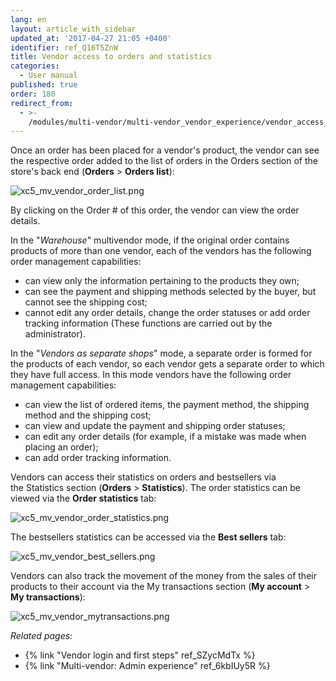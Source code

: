 ```yaml
---
lang: en
layout: article_with_sidebar
updated_at: '2017-04-27 21:05 +0400'
identifier: ref_Q16T5ZnW
title: Vendor access to orders and statistics
categories:
  - User manual
published: true
order: 180
redirect_from:
  - >-
    /modules/multi-vendor/multi-vendor_vendor_experience/vendor_access_to_orders_and_statistics.html
---
```



Once an order has been placed for a vendor's product, the vendor can see the respective order added to the list of orders in the Orders section of the store's back end (**Orders** > **Orders list**):

![xc5_mv_vendor_order_list.png]({{site.baseurl}}/attachments/ref_Q16T5ZnW/xc5_mv_vendor_order_list.png)

By clicking on the Order # of this order, the vendor can view the order details.

In the "_Warehouse_" multivendor mode, if the original order contains products of more than one vendor, each of the vendors has the following order management capabilities:

*   can view only the information pertaining to the products they own;
*   can see the payment and shipping methods selected by the buyer, but cannot see the shipping cost;
*   cannot edit any order details, change the order statuses or add order tracking information (These functions are carried out by the administrator).

In the "_Vendors as separate shops_" mode, a separate order is formed for the products of each vendor, so each vendor gets a separate order to which they have full access. In this mode vendors have the following order management capabilities:

*   can view the list of ordered items, the payment method, the shipping method and the shipping cost;
*   can view and update the payment and shipping order statuses;
*   can edit any order details (for example, if a mistake was made when placing an order);
*   can add order tracking information.

Vendors can access their statistics on orders and bestsellers via the Statistics section (**Orders** > **Statistics**). The order statistics can be viewed via the **Order statistics** tab:

![xc5_mv_vendor_order_statistics.png]({{site.baseurl}}/attachments/ref_Q16T5ZnW/xc5_mv_vendor_order_statistics.png)

The bestsellers statistics can be accessed via the **Best sellers** tab:

![xc5_mv_vendor_best_sellers.png]({{site.baseurl}}/attachments/ref_Q16T5ZnW/xc5_mv_vendor_best_sellers.png)

Vendors can also track the movement of the money from the sales of their products to their account via the My transactions section (**My account** > **My transactions**):

![xc5_mv_vendor_mytransactions.png]({{site.baseurl}}/attachments/ref_Q16T5ZnW/xc5_mv_vendor_mytransactions.png)



_Related pages:_

*   {% link "Vendor login and first steps" ref_SZycMdTx %}
*   {% link "Multi-vendor: Admin experience" ref_6kbIUy5R %}
